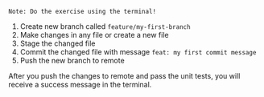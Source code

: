 `Note: Do the exercise using the terminal!`

1. Create new branch called `feature/my-first-branch`
2. Make changes in any file or create a new file
3. Stage the changed file
4. Commit the changed file with message `feat: my first commit message`
5. Push the new branch to remote

After you push the changes to remote and pass the unit tests, you will receive a success message in the terminal.